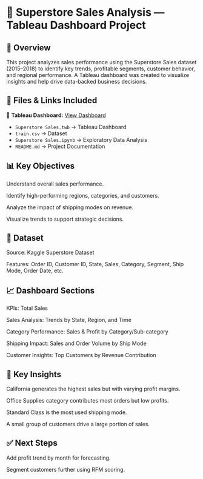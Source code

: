 # 📁 Superstore Sales Analysis — Tableau Dashboard Project

## 📌 Overview
This project analyzes sales performance using the Superstore Sales dataset (2015–2018) to identify key trends, profitable segments, customer behavior, and regional performance. A Tableau dashboard was created to visualize insights and help drive data-backed business decisions.

## 📂 Files & Links Included

🔗 **Tableau Dashboard:** [View Dashboard]([https://public.tableau.com/views/SuperstoreSales_17470482799680/Dashboard1?:language=en-US&publish=yes&:sid=&:redirect=auth&:display_count=n&:origin=viz_share_link)

- `Superstore Sales.twb` → Tableau Dashboard
- `train.csv` → Dataset
- `Superstore Sales.ipynb` → Exploratory Data Analysis
- `README.md` → Project Documentation 

## 📊 Key Objectives
Understand overall sales performance.

Identify high-performing regions, categories, and customers.

Analyze the impact of shipping modes on revenue.

Visualize trends to support strategic decisions.

## 📂 Dataset
Source: Kaggle Superstore Dataset

Features: Order ID, Customer ID, State, Sales, Category, Segment, Ship Mode, Order Date, etc.

## 📈 Dashboard Sections
KPIs: Total Sales

Sales Analysis: Trends by State, Region, and Time

Category Performance: Sales & Profit by Category/Sub-category

Shipping Impact: Sales and Order Volume by Ship Mode

Customer Insights: Top Customers by Revenue Contribution

## 📌 Key Insights
 California generates the highest sales but with varying profit margins.
 
 Office Supplies category contributes most orders but low profits.
 
 Standard Class is the most used shipping mode.
 
 A small group of customers drive a large portion of sales.

## ✅ Next Steps
Add profit trend by month for forecasting.

Segment customers further using RFM scoring.
